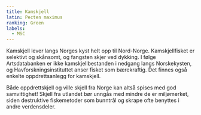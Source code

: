 ```yaml
---
title: Kamskjell
latin: Pecten maximus
ranking: Green
labels:
  - MSC
---
```

Kamskjell lever langs Norges kyst helt opp til Nord-Norge. Kamskjellfisket er selektivt og skånsomt, og fangsten skjer ved dykking. I følge Artsdatabanken er ikke kamskjellbestanden i nedgang langs Norskekysten, og Havforskningsinstituttet anser fisket som bærekraftig. Det finnes også enkelte oppdrettsanlegg for kamskjell.

Både oppdrettskjell og ville skjell fra Norge kan altså spises med god samvittighet! Skjell fra utlandet bør unngås med mindre de er miljømerket, siden destruktive fiskemetoder som bunntrål og skrape ofte benyttes i andre verdensdeler.